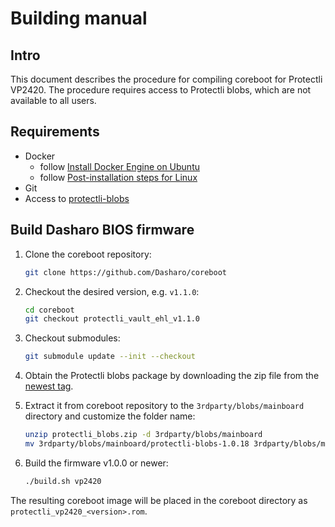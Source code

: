 # Building manual

## Intro

This document describes the procedure for compiling coreboot for Protectli
VP2420. The procedure requires access to Protectli blobs, which are not
available to all users.

## Requirements

- Docker
    + follow [Install Docker Engine on Ubuntu](https://docs.docker.com/engine/install/ubuntu/)
    + follow [Post-installation steps for Linux](https://docs.docker.com/engine/install/linux-postinstall/)
- Git
- Access to [protectli-blobs](https://github.com/Dasharo/protectli-blobs)

## Build Dasharo BIOS firmware

1. Clone the coreboot repository:

    ```bash
    git clone https://github.com/Dasharo/coreboot
    ```

1. Checkout the desired version, e.g. `v1.1.0`:

    ```bash
    cd coreboot
    git checkout protectli_vault_ehl_v1.1.0
    ```

1. Checkout submodules:

    ```bash
    git submodule update --init --checkout
    ```

1. Obtain the Protectli blobs package by downloading the zip file from the 
   [newest tag](https://github.com/Dasharo/protectli-blobs/tags).
1. Extract it from coreboot repository to the `3rdparty/blobs/mainboard`
   directory and customize the folder name:

    ```bash
    unzip protectli_blobs.zip -d 3rdparty/blobs/mainboard
    mv 3rdparty/blobs/mainboard/protectli-blobs-1.0.18 3rdparty/blobs/mainboard/protectli
    ```

1. Build the firmware v1.0.0 or newer:

    ```bash
    ./build.sh vp2420
    ```

The resulting coreboot image will be placed in the coreboot directory as
`protectli_vp2420_<version>.rom`.
